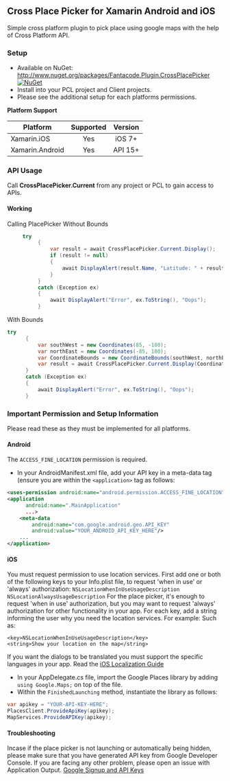 ## Cross Place Picker for Xamarin Android and iOS

Simple cross platform plugin to pick place using google maps with the help of Cross Platform API.

### Setup
* Available on NuGet: http://www.nuget.org/packages/Fantacode.Plugin.CrossPlacePicker [![NuGet](https://img.shields.io/nuget/v/Fantacode.Plugin.CrossPlacePicker.svg)](https://www.nuget.org/packages/Fantacode.Plugin.CrossPlacePicker)
* Install into your PCL project and Client projects.
* Please see the additional setup for each platforms permissions.



**Platform Support**

|Platform|Supported|Version|
| ------------------- | :-----------: | :------------------: |
|Xamarin.iOS|Yes|iOS 7+|
|Xamarin.Android|Yes|API 15+|


### API Usage

Call **CrossPlacePicker.Current** from any project or PCL to gain access to APIs.

#### Working

Calling PlacePicker Without Bounds
```csharp
     try
          {
              var result = await CrossPlacePicker.Current.Display();
              if (result != null)
              {
                  await DisplayAlert(result.Name, "Latitude: " + result.Coordinates.Latitude + "\nLongitude: " + result.Coordinates.Longitude, "OK");
              }
          }
          catch (Exception ex)
          {
              await DisplayAlert("Error", ex.ToString(), "Oops");
          }
```

With Bounds

```csharp
try
      {
          var southWest = new Coordinates(85, -180);
          var northEast = new Coordinates(-85, 180);
          var CoordinateBounds = new CoordinateBounds(southWest, northEast);
          var result = await CrossPlacePicker.Current.Display(CoordinateBounds);
      }
      catch (Exception ex)
      {
          await DisplayAlert("Error", ex.ToString(), "Oops");
      }
```

###  Important Permission and Setup Information
Please read these as they must be implemented for all platforms.

#### Android 
The `ACCESS_FINE_LOCATION` permission is required. 

- In your AndroidManifest.xml file, add your API key in a meta-data tag (ensure you are within the `<application>` tag as follows:

```xml
<uses-permission android:name="android.permission.ACCESS_FINE_LOCATION" />
<application
      android:name=".MainApplication"
      ...>
	<meta-data
		android:name="com.google.android.geo.API_KEY"
		android:value="YOUR_ANDROID_API_KEY_HERE"/>
	...
</application>
```

#### iOS
You must request permission to use location services. First add one or both of the following keys to your Info.plist file, to request 'when in use' or 'always' authorization:
`NSLocationWhenInUseUsageDescription`
`NSLocationAlwaysUsageDescription` 
For the place picker, it's enough to request 'when in use' authorization, but you may want to request 'always' authorization for other functionality in your app. For each key, add a string informing the user why you need the location services. For example:
Such as:
```
<key>NSLocationWhenInUseUsageDescription</key>
<string>Show your location on the map</string>
```

If you want the dialogs to be translated you must support the specific languages in your app. Read the [iOS Localization Guide](https://developer.xamarin.com/guides/ios/advanced_topics/localization_and_internationalization/)

- In your AppDelegate.cs file, import the Google Places library by adding `using Google.Maps;` on top of the file.
- Within the `FinishedLaunching` method, instantiate the library as follows:

```csharp
var apikey = "YOUR-API-KEY-HERE";
PlacesClient.ProvideApiKey(apikey);
MapServices.ProvideAPIKey(apikey);
```
#### Troubleshooting

Incase if the place picker is not launching or automatically being hidden, please make sure that you have generated API key from Google Developer Console. If you are facing any other problem, please open an issue with Application Output.
[Google Signup and API Keys](https://developers.google.com/places/android-api/signup)

